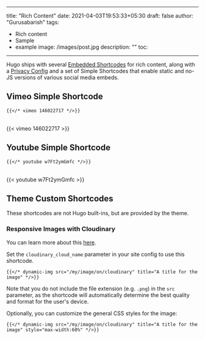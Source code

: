 
---
title: "Rich Content"
date: 2021-04-03T19:53:33+05:30
draft: false
author: "Gurusabarish"
tags:
  - Rich content
  - Sample
  - example
image: /images/post.jpg
description: ""
toc: 
---

Hugo ships with several [Embedded Shortcodes](https://gohugo.io/content-management/shortcodes/#embedded) for rich content, along with a [Privacy Config](https://gohugo.io/about/privacy/#configuration) and a set of Simple Shortcodes that enable static and no-JS versions of various social media embeds.




## Vimeo Simple Shortcode
```
{{</* vimeo 146022717 */>}}
```
<br>
{{< vimeo 146022717 >}}
<br>



## Youtube Simple Shortcode
```
{{</* youtube w7Ft2ymGmfc */>}}
```
<br>
{{< youtube w7Ft2ymGmfc >}}
<br>

## Theme Custom Shortcodes

These shortcodes are not Hugo built-ins, but are provided by the theme.

### Responsive Images with Cloudinary

You can learn more about this [here](https://cloudinary.com/documentation/responsive_images).

Set the `cloudinary_cloud_name` parameter in your site config to use this shortcode.

```
{{</* dynamic-img src="/my/image/on/cloudinary" title="A title for the image" */>}}
```

Note that you do not include the file extension (e.g. `.png`) in the `src` parameter, as the shortcode will automatically determine the best quality and format for the user's device.

Optionally, you can customize the general CSS styles for the image:

```
{{</* dynamic-img src="/my/image/on/cloudinary" title="A title for the image" style="max-width:60%" */>}}
```
